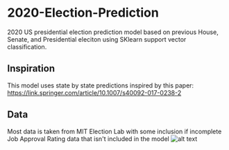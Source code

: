 # 2020-Election-Prediction
2020 US presidential election prediction model based on previous House, Senate, and Presidential eleciton using SKlearn support vector classification.
## Inspiration
This model uses state by state predictions inspired by this paper:
https://link.springer.com/article/10.1007/s40092-017-0238-2
## Data
Most data is taken from MIT Election Lab with some inclusion if incomplete Job Approval Rating data that isn't included in the model
![alt text](https://raw.githubusercontent.com/nathanrosswilson/2020-Election-Prediction/data/)
